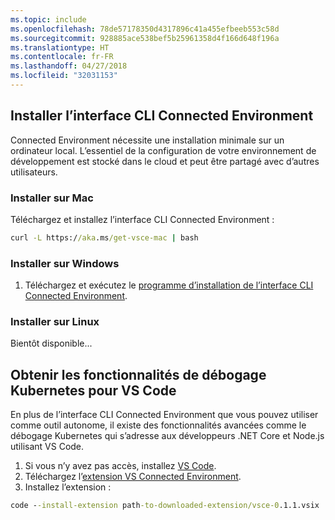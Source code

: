 ```yaml
---
ms.topic: include
ms.openlocfilehash: 78de57178350d4317896c41a455efbeeb553c58d
ms.sourcegitcommit: 928885ace538bef5b25961358d4f166d648f196a
ms.translationtype: HT
ms.contentlocale: fr-FR
ms.lasthandoff: 04/27/2018
ms.locfileid: "32031153"
---
```

## <a name="install-the-connected-environment-cli"></a>Installer l’interface CLI Connected Environment
Connected Environment nécessite une installation minimale sur un ordinateur local. L’essentiel de la configuration de votre environnement de développement est stocké dans le cloud et peut être partagé avec d’autres utilisateurs.

### <a name="install-on-mac"></a>Installer sur Mac
Téléchargez et installez l’interface CLI Connected Environment :
```cmd
curl -L https://aka.ms/get-vsce-mac | bash
```

### <a name="install-on-windows"></a>Installer sur Windows
1. Téléchargez et exécutez le [programme d’installation de l’interface CLI Connected Environment](https://aka.ms/get-vsce-windows). 

### <a name="install-on-linux"></a>Installer sur Linux
Bientôt disponible...

## <a name="get-kubernetes-debugging-for-vs-code"></a>Obtenir les fonctionnalités de débogage Kubernetes pour VS Code
En plus de l’interface CLI Connected Environment que vous pouvez utiliser comme outil autonome, il existe des fonctionnalités avancées comme le débogage Kubernetes qui s’adresse aux développeurs .NET Core et Node.js utilisant VS Code.

1. Si vous n’y avez pas accès, installez [VS Code](https://code.visualstudio.com/Download).
1. Téléchargez l’[extension VS Connected Environment](https://aka.ms/get-vsce-code).
1. Installez l’extension : 

```cmd
code --install-extension path-to-downloaded-extension/vsce-0.1.1.vsix
```
